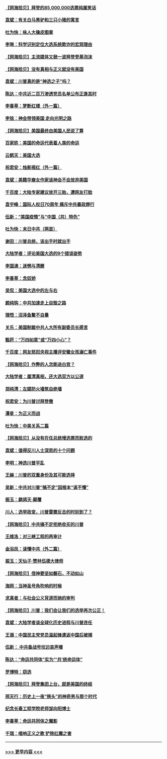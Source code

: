 #### [【网海拾贝】拜登的85,000,000选票纯属笑话](../pages/nsc993/n12626569.md?t=12171751) 
#### [袁斌：有关白马黑驴和三只小猪的寓言](../pages/nsc993/n12626198.md?t=12171751) 
#### [吐为快：咏人大橡皮图章](../pages/nsc993/n12624470.md?t=12171751) 
#### [李琳：科学识别定位大选系统欺诈的宏观理由](../pages/nsc993/n12624340.md?t=12171751) 
#### [【网海拾贝】主流媒体又掀一波拜登登基泡沫](../pages/nsc993/n12624000.md?t=12171751) 
#### [【网海拾贝】没有真相与正义就没有美国](../pages/nsc993/n12621885.md?t=12171751) 
#### [袁斌：川普真的是“神选之子”吗？](../pages/nsc993/n12621749.md?t=12171751) 
#### [陈达：中共近二百万渗透党员名单公布正逢其时](../pages/nsc993/n12620870.md?t=12171751) 
#### [李春草：梦断红楼（外一篇）](../pages/nsc993/n12619122.md?t=12171751) 
#### [李铭：神会带领美国 走向光明之路](../pages/nsc993/n12618584.md?t=12171751) 
#### [【网海拾贝】美国最终由美国人民说了算](../pages/nsc993/n12617255.md?t=12171751) 
#### [百家姓：美国的命运代表着人类的命运](../pages/nsc993/n12615838.md?t=12171751) 
#### [云鹤天：美国大选](../pages/nsc993/n12615994.md?t=12171751) 
#### [祝君安：烛影摇红（外一篇）](../pages/nsc993/n12615975.md?t=12171751) 
#### [袁斌：美籍华裔女作家谈神会不会放弃美国](../pages/nsc993/n12615263.md?t=12171751) 
#### [千百度：大陆专家建议放开三胎，遭网友打脸](../pages/nsc993/n12614456.md?t=12171751) 
#### [袁宇峰：国际人权日70周年 痛斥中共暴政罪行](../pages/nsc993/n12611965.md?t=12171751) 
#### [伍新：“美国疫情”与“中国（共）特色”](../pages/nsc993/n12611463.md?t=12171751) 
#### [吐为快：末日中共（两首）](../pages/nsc993/n12611461.md?t=12171751) 
#### [谢田：川普总统，该出手时就出手](../pages/nsc993/n12610905.md?t=12171751) 
#### [大陆学者：评论美国大选的9个错误姿势](../pages/nsc993/n12609586.md?t=12171751) 
#### [李国涛：迷惘与清醒](../pages/nsc993/n12607532.md?t=12171751) 
#### [李春草：念奴娇](../pages/nsc993/n12607083.md?t=12171751) 
#### [吴侃：美国大选中的左与右](../pages/nsc993/n12607054.md?t=12171751) 
#### [颜纯钩：中共加速走上自毁之路](../pages/nsc993/n12606473.md?t=12171751) 
#### [理悟：沼泽鱼鳖不自量](../pages/nsc993/n12606454.md?t=12171751) 
#### [关乐：美国制裁中共人大所有副委员长感言](../pages/nsc993/n12606442.md?t=12171751) 
#### [甄莳：“万四如意”或“万四小心”？](../pages/nsc993/n12606091.md?t=12171751) 
#### [千百度：网友怒怼央视主播评安徽女孩溺亡事件](../pages/nsc993/n12605370.md?t=12171751) 
#### [【网海拾贝】作弊的人怎能进白宫？](../pages/nsc993/n12603546.md?t=12171751) 
#### [大陆学者：厘清真相，还大选双方以公道](../pages/nsc993/n12603475.md?t=12171751) 
#### [郑纯清：左媒防火墙筑自绝墙](../pages/nsc993/n12602226.md?t=12171751) 
#### [祝君安：为川普讨拜登檄](../pages/nsc993/n12602199.md?t=12171751) 
#### [潭星：为正义而战](../pages/nsc993/n12600926.md?t=12171751) 
#### [吐为快：中美关系二篇](../pages/nsc993/n12600908.md?t=12171751) 
#### [【网海拾贝】从没有在任总统增选票而败选的](../pages/nsc993/n12600435.md?t=12171751) 
#### [袁斌：值得反川人士深思的十个问题](../pages/nsc993/n12600332.md?t=12171751) 
#### [李明：神选川普平乱](../pages/nsc993/n12599751.md?t=12171751) 
#### [王赫：川普的双重身份及其可能选择](../pages/nsc993/n12599723.md?t=12171751) 
#### [吴新：中共对川普“搞不定”因根本“读不懂”](../pages/nsc993/n12599502.md?t=12171751) 
#### [振玉：鹧鸪天‧颠覆](../pages/nsc993/n12599494.md?t=12171751) 
#### [川人：选举政变，川普雷霆反击的时刻到了？](../pages/nsc993/n12599291.md?t=12171751) 
#### [【网海拾贝】中共搞不定拒绝收买的川普](../pages/nsc993/n12598955.md?t=12171751) 
#### [王维洛：对三峡工程的再审计](../pages/nsc993/n12598436.md?t=12171751) 
#### [金浴凤：读懂中共（外二篇）](../pages/nsc993/n12597943.md?t=12171751) 
#### [振玉：天仙子‧赞林伍德大律师](../pages/nsc993/n12597929.md?t=12171751) 
#### [【网海拾贝】信神要坚如磐石，不动如山](../pages/nsc993/n12597901.md?t=12171751) 
#### [海网：当神圣号角吹响的时候](../pages/nsc993/n12595891.md?t=12171751) 
#### [求真者：与社会公义背道而驰的审判](../pages/nsc993/n12595868.md?t=12171751) 
#### [【网海拾贝】川普：我们会让我们的选举再次公正！](../pages/nsc993/n12594930.md?t=12171751) 
#### [袁斌：大陆学者谈全球化历史进程与川普连任](../pages/nsc993/n12594690.md?t=12171751) 
#### [王涵：中国民主党党员温起锋遣返中国后被捕](../pages/nsc993/n12594540.md?t=12171751) 
#### [伍新： 中共备战号坟边哀声嚎](../pages/nsc993/n12593086.md?t=12171751) 
#### [陈达：“命运共同体”实为“‘共’统命运体”](../pages/nsc993/n12590865.md?t=12171751) 
#### [罗博特：窃选](../pages/nsc993/n12590619.md?t=12171751) 
#### [【网海拾贝】拜登集团上台，就是美国的终结](../pages/nsc993/n12589725.md?t=12171751) 
#### [邢天行：历史上一夜“换头”的神奇男与那个时代](../pages/nsc993/n12589424.md?t=12171751) 
#### [纪念长春工程学院老师邹向阳博士](../pages/nsc993/n12585390.md?t=12171751) 
#### [李春草：命运共同体之魔影](../pages/nsc993/n12585026.md?t=12171751) 
#### [千瑞：唱响正义之歌 铲除红魔之害](../pages/nsc993/n12585002.md?t=12171751) 

----
#### [ >>> 更早内容 <<< ](../indexes/nsc993-earlier.md)

